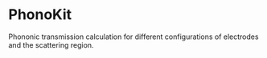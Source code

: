 # PhonoKit
Phononic transmission calculation for different configurations of electrodes and the scattering region.
